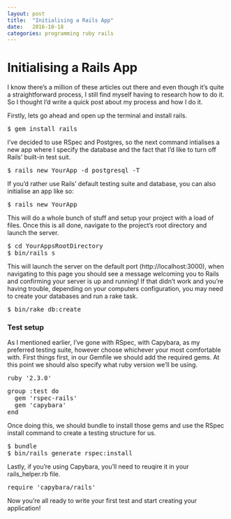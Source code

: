 ```yaml
---
layout: post
title:  "Initialising a Rails App"
date:   2016-10-18
categories: programming ruby rails
---
```

# Initialising a Rails App

I know there’s a million of these articles out there and even though it’s quite a straightforward process, I still find myself having to research how to do it. So I thought I’d write a quick post about my process and how I do it.

Firstly, lets go ahead and open up the terminal and install rails.

<pre name="0fdc" id="0fdc" class="graf graf--pre graf-after--p">$ gem install rails </pre>

I’ve decided to use RSpec and Postgres, so the next command intialises a new app where I specify the database and the fact that I’d like to turn off Rails’ built-in test suit.

<pre name="6c49" id="6c49" class="graf graf--pre graf-after--p">$ rails new YourApp -d postgresql -T</pre>

If you’d rather use Rails’ default testing suite and database, you can also initialise an app like so:

<pre name="80c4" id="80c4" class="graf graf--pre graf-after--p">$ rails new YourApp</pre>

This will do a whole bunch of stuff and setup your project with a load of files. Once this is all done, navigate to the project’s root directory and launch the server.

<pre name="1d95" id="1d95" class="graf graf--pre graf-after--p">$ cd YourAppsRootDirectory  
$ bin/rails s</pre>

This will launch the server on the default port (http://localhost:3000), when navigating to this page you should see a message welcoming you to Rails and confirming your server is up and running! If that didn’t work and you’re having trouble, depending on your computers configuration, you may need to create your databases and run a rake task.

<pre name="9cb0" id="9cb0" class="graf graf--pre graf-after--p">$ bin/rake db:create </pre>

### Test setup

As I mentioned earlier, I’ve gone with RSpec, with Capybara, as my preferred testing suite, however choose whichever your most comfortable with. First things first, in our Gemfile we should add the required gems. At this point we should also specify what ruby version we’ll be using.

<pre name="4093" id="4093" class="graf graf--pre graf-after--p">ruby '2.3.0'</pre>

<pre name="7fc9" id="7fc9" class="graf graf--pre graf-after--pre">group :test do  
  gem 'rspec-rails'  
  gem 'capybara'  
end</pre>

Once doing this, we should bundle to install those gems and use the RSpec install command to create a testing structure for us.

<pre name="7214" id="7214" class="graf graf--pre graf-after--p">$ bundle  
$ bin/rails generate rspec:install</pre>

Lastly, if you’re using Capybara, you’ll need to reuqire it in your rails_helper.rb file.

<pre name="cbfd" id="cbfd" class="graf graf--pre graf-after--p">require 'capybara/rails'</pre>

Now you’re all ready to write your first test and start creating your application!
